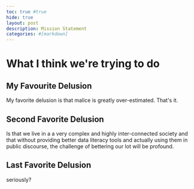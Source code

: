 ```yaml
---
toc: true #true
hide: true
layout: post
description: Mission Statement
categories: #[markdown]
---
```

# What I think we're trying to do



## My Favourite Delusion

My favorite delusion is that malice is greatly over-estimated. That's it.

## Second Favorite Delusion

Is that we live in a a very complex and highly inter-connected society and that
without providing better data literacy tools and actually using them in public
discourse, the challenge of bettering
our lot will be profound.

## Last Favorite Delusion

seriously?
